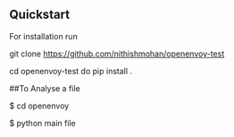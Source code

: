 ## Quickstart

For installation run

git clone https://github.com/nithishmohan/openenvoy-test

cd openenvoy-test
do pip install .

##To Analyse a file

$ cd openenvoy

$ python main file


